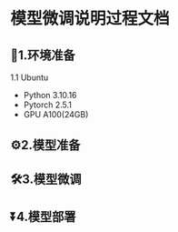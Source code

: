 # 模型微调说明过程文档

## 🤖1.环境准备
1.1 Ubuntu
- Python 3.10.16
- Pytorch 2.5.1
- GPU A100(24GB)

## ⚙️2.模型准备


## 🛠️3.模型微调

## ⏬4.模型部署


